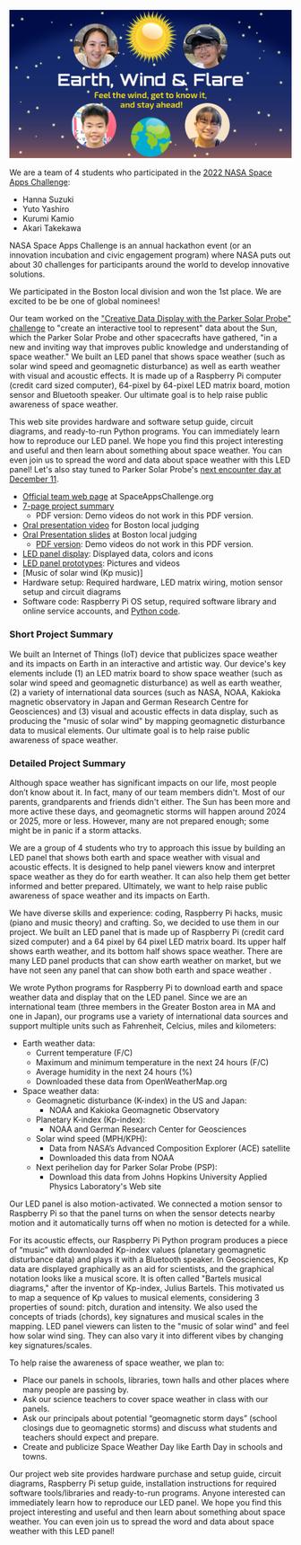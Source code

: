 <p align="center">
  <img src="images/team-image.jpg" width="750" />
</p>

We are a team of 4 students who participated in the [2022 NASA Space Apps Challenge](https://2022.spaceappschallenge.org/):

- Hanna Suzuki
- Yuto Yashiro
- Kurumi Kamio
- Akari Takekawa

NASA Space Apps Challenge is an annual hackathon event (or an innovation incubation and civic engagement program) where NASA puts out about 30 challenges for participants around the world to develop innovative solutions.

We participated in the Boston local division and won the 1st place. We are excited to be be one of global nominees!

Our team worked on the ["Creative Data Display with the Parker Solar Probe" challenge](https://2022.spaceappschallenge.org/challenges/2022-challenges/creative-data-display/) to "create an interactive tool to represent" data about the Sun, which the Parker Solar Probe and other spacecrafts have gathered, "in a new and inviting way that improves public knowledge and understanding of space weather." We built an LED panel that shows space weather (such as solar wind speed and geomagnetic disturbance) as well as earth weather with visual and acoustic effects. It is made up of a Raspberry Pi computer (credit card sized computer), 64-pixel by 64-pixel LED matrix board, motion sensor and Bluetooth speaker. Our ultimate goal is to help raise public awareness of space weather.

This web site provides hardware and software setup guide, circuit diagrams, and ready-to-run Python programs. You can immediately learn how to reproduce our LED panel. We hope you find this project interesting and useful and then learn about something about space weather. You can even join us to spread the word and data about space weather with this LED panel! Let's also stay tuned to Parker Solar Probe's [next encounter day at December 11](https://sppgway.jhuapl.edu/encounters).


- [Official team web page](https://2022.spaceappschallenge.org/challenges/2022-challenges/creative-data-display/teams/earth-wind-flare/) at SpaceAppsChallenge.org
- [7-page project summary](https://docs.google.com/presentation/d/1-ZGbrkdS6af0Wx6mRLc8-YR0kJKUlLiomiPoth3ZvuA/)
    - PDF version: Demo videos do not work in this PDF version.
- [Oral presentation video](https://youtu.be/_Xmb9laCBRE) for Boston local judging
- [Oral Presentation slides](https://docs.google.com/presentation/d/17I9ZgF2RXYX0MeCR6q1414WrXGxQ1NQp2aaNcb6b71I/) at Boston local judging
    - [PDF version](./docs/boston-local-presentation.pdf): Demo videos do not work in this PDF version.
- [LED panel display](./display): Displayed data, colors and icons
- [LED panel prototypes](./prototypes): Pictures and videos
- [Music of solar wind (Kp music)]
- Hardware setup: Required hardware, LED matrix wiring, motion sensor setup and circuit diagrams
- Software code: Raspberry Pi OS setup, required software library and online service accounts, and [Python code](./code/).



### Short Project Summary

We built an Internet of Things (IoT) device that publicizes space weather and its impacts on Earth in an interactive and artistic way. Our device's key elements include (1) an LED matrix board to show space weather (such as solar wind speed and geomagnetic disturbance) as well as earth weather, (2) a variety of international data sources (such as NASA, NOAA, Kakioka magnetic observatory in Japan and German Research Centre for Geosciences) and (3) visual and acoustic effects in data display, such as producing the "music of solar wind" by mapping geomagnetic disturbance data to musical elements. Our ultimate goal is to help raise public awareness of space weather.


### Detailed Project Summary

Although space weather has significant impacts on our life, most people don’t know about it. In fact, many of our team members didn't. Most of our parents, grandparents and friends didn't either. The Sun has been more and more active these days, and geomagnetic storms will happen around 2024 or 2025, more or less. However, many are not prepared enough; some might be in panic if a storm attacks.


We are a group of 4 students who try to approach this issue by building an LED panel that shows both earth and space weather with visual and acoustic effects. It is designed to help panel viewers know and interpret space weather as they do for earth weather. It can also help them get better informed and better prepared. Ultimately, we want to help raise public awareness of space weather and its impacts on Earth.


We have diverse skills and experience: coding, Raspberry Pi hacks, music (piano and music theory) and crafting. So, we decided to use them in our project. We built an LED panel that is made up of Raspberry Pi (credit card sized computer) and a 64 pixel by 64 pixel LED matrix board. Its upper half shows earth weather, and its bottom half shows space weather. There are many LED panel products that can show earth weather on market, but we have not seen any panel that can show both earth and space weather .


We wrote Python programs for Raspberry Pi to download earth and space weather data and display that on the LED panel. Since we are an international team (three members in the Greater Boston area in MA and one in Japan), our programs use a variety of international data sources and support multiple units such as Fahrenheit, Celcius, miles and kilometers:

- Earth weather data:
  - Current temperature (F/C)
  - Maximum and minimum temperature in the next 24 hours (F/C)
  - Average humidity in the next 24 hours (%)
  - Downloaded these data from OpenWeatherMap.org
- Space weather data:
  - Geomagnetic disturbance (K-index) in the US and Japan:
    - NOAA and Kakioka Geomagnetic Observatory
  - Planetary K-index (Kp-index):
    - NOAA and German Research Center for Geosciences
  - Solar wind speed (MPH/KPH):
    - Data from NASA’s Advanced Composition Explorer (ACE) satellite
    - Downloaded this data from NOAA
  - Next perihelion day for Parker Solar Probe (PSP):
    - Download this data from Johns Hopkins University Applied Physics Laboratory's Web site

Our LED panel is also motion-activated. We connected a motion sensor to Raspberry Pi so that the panel turns on when the sensor detects nearby motion and it automatically turns off when no motion is detected for a while.

For its acoustic effects, our Raspberry Pi Python program produces a piece of “music” with downloaded Kp-index values (planetary geomagnetic disturbance data) and plays it with a Bluetooth speaker. In Geosciences, Kp data are displayed graphically as an aid for scientists, and the graphical notation looks like a musical score. It is often called "Bartels musical diagrams," after the inventor of Kp-index, Julius Bartels. This motivated us to map a sequence of Kp values to musical elements, considering 3 properties of sound: pitch, duration and intensity. We also used the concepts of triads (chords), key signatures and musical scales in the mapping. LED panel viewers can listen to the "music of solar wind" and feel how solar wind sing. They can also vary it into different vibes by changing key signatures/scales.

To help raise the awareness of space weather, we plan to:

- Place our panels in schools, libraries, town halls and other places where many people are passing by.
- Ask our science teachers to cover space weather in class with our panels.
- Ask our principals about potential “geomagnetic storm days” (school closings due to geomagnetic storms) and discuss what students and teachers should expect and prepare.
- Create and publicize Space Weather Day like Earth Day in schools and towns.

Our project web site provides hardware purchase and setup guide, circuit diagrams, Raspberry Pi setup guide, installation instructions for required software tools/libraries and ready-to-run programs. Anyone interested can immediately learn how to reproduce our LED panel. We hope you find this project interesting and useful and then learn about something about space weather. You can even join us to spread the word and data about space weather with this LED panel!
